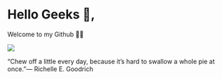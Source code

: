 # Hello Geeks :wave:,

Welcome to my Github :man_technologist:

![](https://komarev.com/ghpvc/?username=antony-a-n)

“Chew off a little every day, because it’s hard to swallow a whole pie at once.”― Richelle E. Goodrich

